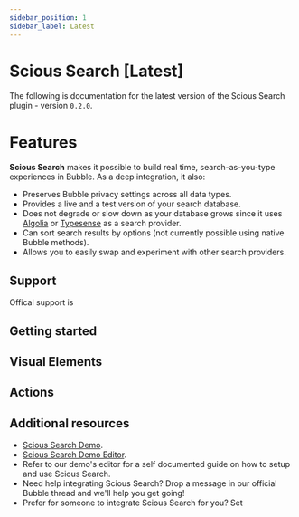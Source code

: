```yaml
---
sidebar_position: 1
sidebar_label: Latest
---
```


# Scious Search [Latest]

The following is documentation for the latest version of the Scious Search plugin - version `0.2.0`.

# Features

**Scious Search** makes it possible to build real time, search-as-you-type experiences in Bubble. As a deep integration, it also:

- Preserves Bubble privacy settings across all data types.
- Provides a live and a test version of your search database.
- Does not degrade or slow down as your database grows since it uses [Algolia](https://www.algolia.com/) or [Typesense](https://cloud.typesense.org/bubble) as a search provider.
- Can sort search results by options (not currently possible using native Bubble methods).
- Allows you to easily swap and experiment with other search providers.

## Support

Offical support is

## Getting started

## Visual Elements

## Actions

## Additional resources

- [Scious Search Demo](https://scious-plugins.bubbleapps.io/scious-search).
- [Scious Search Demo Editor](https://bubble.io/page?type=page&name=scious-search&id=scious-plugins&tab=tabs-1).
- Refer to our demo's editor for a self documented guide on how to setup and use Scious Search.
- Need help integrating Scious Search? Drop a message in our official Bubble thread and we'll help you get going!
- Prefer for someone to integrate Scious Search for you? Set
